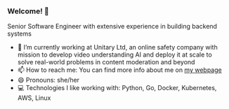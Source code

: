 ### Welcome! 👋

Senior Software Engineer with extensive experience in building backend systems

- 🔭 I’m currently working at Unitary Ltd, an online safety company with mission to develop video understanding AI and deploy it at scale to solve real-world problems in content moderation and beyond
- 📫 How to reach me: You can find more info about me on [my webpage](https://sissythem.github.io)
- 😄 Pronouns: she/her
- 💻 Technologies I like working with: Python, Go, Docker, Kubernetes, AWS, Linux
